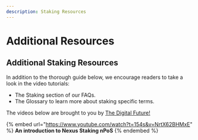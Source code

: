 ```yaml
---
description: Staking Resources
---
```


# Additional Resources

## **Additional Staking Resources**

In addition to the thorough guide below, we encourage readers to take a look in the video tutorials:

* The Staking section of our FAQs.
* The Glossary to learn more about staking specific terms.

The videos below are brought to you by [The Digital Future!](https://www.youtube.com/channel/UC1lMk6jKYv4lg6gs1oS\_OYw)

{% embed url="https://www.youtube.com/watch?t=154s&v=NrtX62BHMxE" %}
**An introduction to Nexus Staking nPoS**
{% endembed %}
